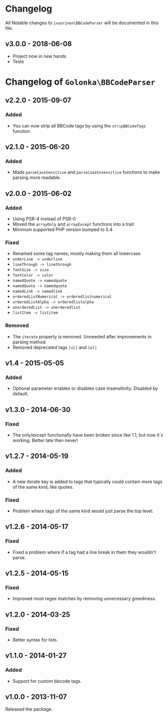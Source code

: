 # Changelog

All Notable changes to `ivuorinen\BBCodeParser` will be documented in this file.

## v3.0.0 - 2018-06-08

- Project now in new hands
- Tests

# Changelog of `Golonka\BBCodeParser`

## v2.2.0 - 2015-09-07

### Added
- You can now strip all BBCode tags by using the ``stripBBCodeTags`` function.

## v2.1.0 - 2015-06-20

### Added
- Made ``parseCaseSensitive`` and ``parseCaseInsensitive`` functions to make parsing more readable.

## v2.0.0 - 2015-06-02

### Added
- Using PSR-4 instead of PSR-0
- Moved the ``arrayOnly`` and ``arrayExcept`` functions into a trait
- Minimum supported PHP version bumped to 5.4

### Fixed
- Renamed some tag names, mostly making them all lowercase
 - `` underLine -> underline ``
 - `` lineThrough -> linethrough ``
 - `` fontSize -> size ``
 - `` fontColor -> color ``
 - `` namedQuote -> namedquote ``
 - `` namedQuote -> namedquote ``
 - `` namedLink -> namedlink ``
 - `` orderedListNumerical -> orderedlistnumerical ``
 - `` orderedListAlpha -> orderedlistalpha ``
 - `` unorderedList -> unorderedlist ``
 - `` listItem -> listitem ``

### Removed
- The ``iterate`` property is removed. Unneeded after improvements in parsing method.
- Removed deprecated tags ``[ul]`` and ``[ol]``

## v1.4 - 2015-05-05

### Added
- Optional parameter enables or disables case insensitivity. Disabled by default.

## v1.3.0 - 2014-06-30

### Fixed
- The only/except functionally have been broken since like 1.1, but now it´s working. Better late then never!

## v1.2.7 - 2014-05-19

### Added
- A new iterate key is added to tags that typically could contain more tags of the same kind, like quotes.

### Fixed
- Problem where tags of the same kind would just parse the top level.

## v1.2.6 - 2014-05-17

### Fixed
- Fixed a problem where if a tag had a line break in them they wouldn't parse.

## v1.2.5 - 2014-05-15

### Fixed
- Improved most regex matches by removing unnecessary greediness.

## v1.2.0 - 2014-03-25

### Fixed
- Better syntax for lists.

## v1.1.0 - 2014-01-27

### Added
- Support for custom bbcode tags.

## v1.0.0 - 2013-11-07

Released the package.
